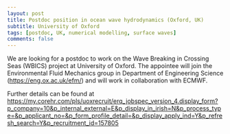 ```yaml
---
layout: post
title: Postdoc position in ocean wave hydrodynamics (Oxford, UK)
subtitle: University of Oxford
tags: [postdoc, UK, numerical modelling, surface waves]
comments: false
---
```

We are looking for a postdoc to work on the Wave Breaking in Crossing Seas (WBICS) project at University of Oxford. The appointee will join the Environmental Fluid Mechanics group in Department of Engineering Science (https://eng.ox.ac.uk/efm/) and will work in collaboration with ECMWF.

Further details can be found at 
https://my.corehr.com/pls/uoxrecruit/erq_jobspec_version_4.display_form?p_company=10&p_internal_external=E&p_display_in_irish=N&p_process_type=&p_applicant_no=&p_form_profile_detail=&p_display_apply_ind=Y&p_refresh_search=Y&p_recruitment_id=157805 
